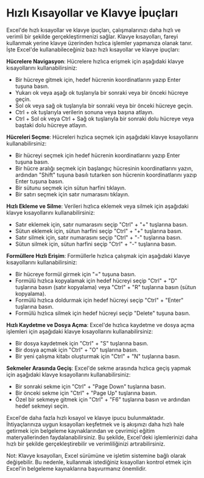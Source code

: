 # Hızlı Kısayollar ve Klavye İpuçları

Excel'de hızlı kısayollar ve klavye ipuçları, çalışmalarınızı daha hızlı ve verimli bir şekilde gerçekleştirmenizi sağlar. Klavye kısayolları, fareyi kullanmak yerine klavye üzerinden hızlıca işlemler yapmanıza olanak tanır. İşte Excel'de kullanabileceğiniz bazı hızlı kısayollar ve klavye ipuçları:

**Hücrelere Navigasyon**: Hücrelere hızlıca erişmek için aşağıdaki klavye kısayollarını kullanabilirsiniz:
- Bir hücreye gitmek için, hedef hücrenin koordinatlarını yazıp Enter tuşuna basın.
- Yukarı ok veya aşağı ok tuşlarıyla bir sonraki veya bir önceki hücreye geçin.
- Sol ok veya sağ ok tuşlarıyla bir sonraki veya bir önceki hücreye geçin.
- Ctrl + ok tuşlarıyla verilerin sonuna veya başına atlayın.
- Ctrl + Sol ok veya Ctrl + Sağ ok tuşlarıyla bir sonraki dolu hücreye veya baştaki dolu hücreye atlayın.

**Hücreleri Seçme**: Hücreleri hızlıca seçmek için aşağıdaki klavye kısayollarını kullanabilirsiniz:
- Bir hücreyi seçmek için hedef hücrenin koordinatlarını yazıp Enter tuşuna basın.
- Bir hücre aralığı seçmek için başlangıç hücresinin koordinatlarını yazın, ardından "Shift" tuşuna basılı tutarken son hücrenin koordinatlarını yazıp Enter tuşuna basın.
- Bir sütunu seçmek için sütun harfini tıklayın.
- Bir satırı seçmek için satır numarasını tıklayın.

**Hızlı Ekleme ve Silme**: Verileri hızlıca eklemek veya silmek için aşağıdaki klavye kısayollarını kullanabilirsiniz:
- Satır eklemek için, satır numarasını seçip "Ctrl" + "+" tuşlarına basın.
- Sütun eklemek için, sütun harfini seçip "Ctrl" + "+" tuşlarına basın.
- Satır silmek için, satır numarasını seçip "Ctrl" + "-" tuşlarına basın.
- Sütun silmek için, sütun harfini seçip "Ctrl" + "-" tuşlarına basın.

**Formüllere Hızlı Erişim**: Formüllerle hızlıca çalışmak için aşağıdaki klavye kısayollarını kullanabilirsiniz:
- Bir hücreye formül girmek için "=" tuşuna basın.
- Formülü hızlıca kopyalamak için hedef hücreyi seçip "Ctrl" + "D" tuşlarına basın (satır kopyalama) veya "Ctrl" + "R" tuşlarına basın (sütun kopyalama).
- Formülü hızlıca doldurmak için hedef hücreyi seçip "Ctrl" + "Enter" tuşlarına basın.
- Formülü hızlıca silmek için hedef hücreyi seçip "Delete" tuşuna basın.

**Hızlı Kaydetme ve Dosya Açma**: Excel'de hızlıca kaydetme ve dosya açma işlemleri için aşağıdaki klavye kısayollarını kullanabilirsiniz:
- Bir dosya kaydetmek için "Ctrl" + "S" tuşlarına basın.
- Bir dosya açmak için "Ctrl" + "O" tuşlarına basın.
- Bir yeni çalışma kitabı oluşturmak için "Ctrl" + "N" tuşlarına basın.

**Sekmeler Arasında Geçiş**: Excel'de sekme arasında hızlıca geçiş yapmak için aşağıdaki klavye kısayollarını kullanabilirsiniz:
- Bir sonraki sekme için "Ctrl" + "Page Down" tuşlarına basın.
- Bir önceki sekme için "Ctrl" + "Page Up" tuşlarına basın.
- Özel bir sekmeye gitmek için "Ctrl" + "F6" tuşlarına basın ve ardından hedef sekmeyi seçin.

Excel'de daha fazla hızlı kısayol ve klavye ipucu bulunmaktadır. İhtiyaçlarınıza uygun kısayolları keşfetmek ve iş akışınızı daha hızlı hale getirmek için belgeleme kaynaklarından ve çevrimiçi eğitim materyallerinden faydalanabilirsiniz. Bu şekilde, Excel'deki işlemlerinizi daha hızlı bir şekilde gerçekleştirebilir ve verimliliğinizi artırabilirsiniz.

Not: Klavye kısayolları, Excel sürümüne ve işletim sistemine bağlı olarak değişebilir. Bu nedenle, kullanmak istediğiniz kısayolları kontrol etmek için Excel'in belgeleme kaynaklarına başvurmanız önemlidir.